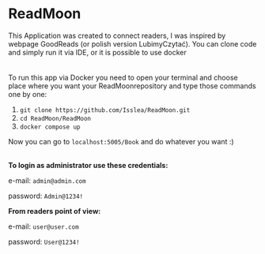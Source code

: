# ReadMoon
This Application was created to connect readers, I was inspired by webpage GoodReads (or polish version LubimyCzytać). You can clone code and simply run it via IDE, or it is possible to use docker
<br><br><br>
To run this app via Docker you need to open your terminal and choose place where you want your ReadMoonrepository and type those commands one by one:
  1. ```git clone https://github.com/Isslea/ReadMoon.git```
  2. ```cd ReadMoon/ReadMoon```
  3. ```docker compose up```

Now you can go to ```localhost:5005/Book``` and do whatever you want :)
<br/><br/>

<b>To login as administrator use these credentials:</b>

e-mail: ```admin@admin.com```

password: ```Admin@1234!```

<b>From readers point of view:</b>

e-mail: ```user@user.com```

password: ```User@1234!```

